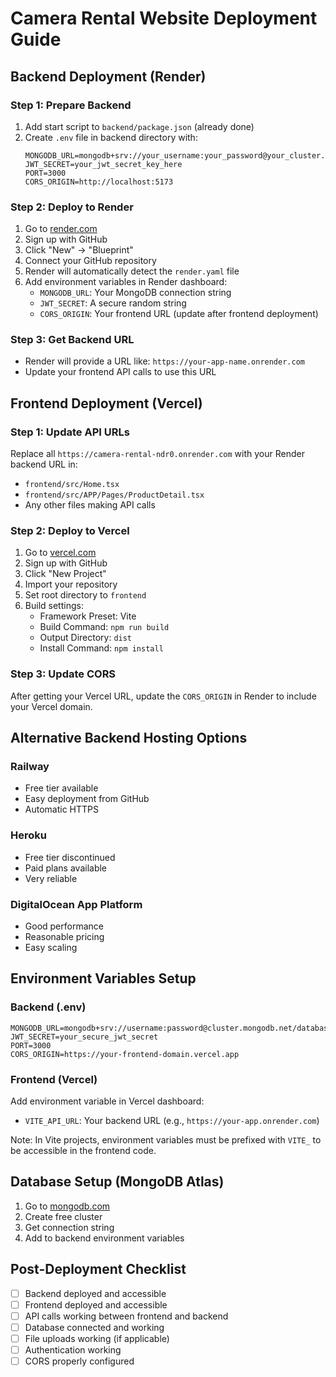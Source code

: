 # Camera Rental Website Deployment Guide

## Backend Deployment (Render)

### Step 1: Prepare Backend
1. Add start script to `backend/package.json` (already done)
2. Create `.env` file in backend directory with:
   ```
   MONGODB_URL=mongodb+srv://your_username:your_password@your_cluster.mongodb.net/camera_rental
   JWT_SECRET=your_jwt_secret_key_here
   PORT=3000
   CORS_ORIGIN=http://localhost:5173
   ```

### Step 2: Deploy to Render
1. Go to [render.com](https://render.com)
2. Sign up with GitHub
3. Click "New" → "Blueprint"
4. Connect your GitHub repository
5. Render will automatically detect the `render.yaml` file
6. Add environment variables in Render dashboard:
   - `MONGODB_URL`: Your MongoDB connection string
   - `JWT_SECRET`: A secure random string
   - `CORS_ORIGIN`: Your frontend URL (update after frontend deployment)

### Step 3: Get Backend URL
- Render will provide a URL like: `https://your-app-name.onrender.com`
- Update your frontend API calls to use this URL

## Frontend Deployment (Vercel)

### Step 1: Update API URLs
Replace all `https://camera-rental-ndr0.onrender.com` with your Render backend URL in:
- `frontend/src/Home.tsx`
- `frontend/src/APP/Pages/ProductDetail.tsx`
- Any other files making API calls

### Step 2: Deploy to Vercel
1. Go to [vercel.com](https://vercel.com)
2. Sign up with GitHub
3. Click "New Project"
4. Import your repository
5. Set root directory to `frontend`
6. Build settings:
   - Framework Preset: Vite
   - Build Command: `npm run build`
   - Output Directory: `dist`
   - Install Command: `npm install`

### Step 3: Update CORS
After getting your Vercel URL, update the `CORS_ORIGIN` in Render to include your Vercel domain.

## Alternative Backend Hosting Options

### Railway
- Free tier available
- Easy deployment from GitHub
- Automatic HTTPS

### Heroku
- Free tier discontinued
- Paid plans available
- Very reliable

### DigitalOcean App Platform
- Good performance
- Reasonable pricing
- Easy scaling

## Environment Variables Setup

### Backend (.env)
```
MONGODB_URL=mongodb+srv://username:password@cluster.mongodb.net/database
JWT_SECRET=your_secure_jwt_secret
PORT=3000
CORS_ORIGIN=https://your-frontend-domain.vercel.app
```

### Frontend (Vercel)
Add environment variable in Vercel dashboard:
- `VITE_API_URL`: Your backend URL (e.g., `https://your-app.onrender.com`)

Note: In Vite projects, environment variables must be prefixed with `VITE_` to be accessible in the frontend code.

## Database Setup (MongoDB Atlas)
1. Go to [mongodb.com](https://mongodb.com)
2. Create free cluster
3. Get connection string
4. Add to backend environment variables

## Post-Deployment Checklist
- [ ] Backend deployed and accessible
- [ ] Frontend deployed and accessible
- [ ] API calls working between frontend and backend
- [ ] Database connected and working
- [ ] File uploads working (if applicable)
- [ ] Authentication working
- [ ] CORS properly configured 